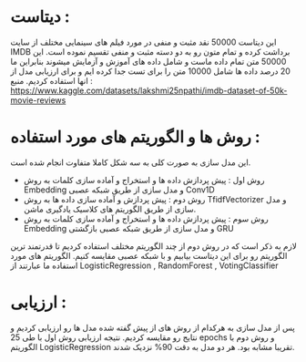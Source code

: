# دیتاست :
این دیتاست 50000 نقد مثبت و منفی در مورد فیلم های سینمایی مختلف از سایت IMDB برداشت کرده و تمام متون رو به دو دسته مثبت و منفی تقسیم نموده است. این 50000 متن تمام داده ماست و شامل داده های آموزش و آزمایش میشوند بنابراین ما 20 درصد داده ها شامل 10000 متن را برای تست جدا کرده ایم و برای ارزیابی مدل از انها استفاده کردیم. منبع : https://www.kaggle.com/datasets/lakshmi25npathi/imdb-dataset-of-50k-movie-reviews

# روش ها و الگوریتم های مورد استفاده :
این مدل سازی به صورت کلی به سه شکل کاملا متفاوت انجام شده است.
- روش اول : پیش پردازش داده ها و استخراج و آماده سازی کلمات به روش Embedding و مدل سازی از طریق شبکه عصبی Conv1D
- روش دوم : پیش پردازش و آماده سازی داده ها به روش TfidfVectorizer و مدل سازی از طریق الگوریتم های کلاسیک یادگیری ماشن.
- روش سوم : پیش پردازش داده ها و استخراج و آماده سازی کلمات به روش Embedding و مدل سازی از طریق شبکه عصبی بازگشتی GRU

لازم به ذکر است که در روش دوم از چند الگوریتم مختلف استفاده کردیم تا قدرتمند ترین الگوریتم رو برای این دیتاست بیابیم و با شبکه عصبی مقایسه کنیم. الگوریتم های مورد استفاده ما عبارتند از LogisticRegression , RandomForest , VotingClassifier

# ارزیابی :
پس از مدل سازی به هرکدام از روش های از پیش گفته شده مدل ها رو ارزیابی کردیم و نتایج رو مقایسه کردیم. نتیجه ارزیابی روش اول با طی 25 epochs و روش دوم با الگوریتم LogisticRegression تقریبا مشابه بود. هر دو مدل به دقت 90% نزدیک شدند. 
